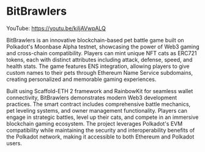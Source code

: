 # BitBrawlers

YouTube: https://youtu.be/kiljAVwpALQ


BitBrawlers is an innovative blockchain-based pet battle game built on Polkadot's Moonbase Alpha testnet, showcasing the power of Web3 gaming and cross-chain compatibility. Players can mint unique NFT cats as ERC721 tokens, each with distinct attributes including attack, defense, speed, and health stats. The game features ENS integration, allowing players to give custom names to their pets through Ethereum Name Service subdomains, creating personalized and memorable gaming experiences.


Built using Scaffold-ETH 2 framework and RainbowKit for seamless wallet connectivity, BitBrawlers demonstrates modern Web3 development practices. The smart contract includes comprehensive battle mechanics, pet leveling systems, and owner management functionality. Players can engage in strategic battles, level up their cats, and compete in an immersive blockchain gaming ecosystem. The project leverages Polkadot's EVM compatibility while maintaining the security and interoperability benefits of the Polkadot network, making it accessible to both Ethereum and Polkadot users.
